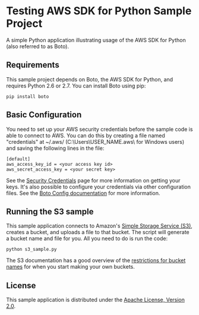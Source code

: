 # Testing AWS SDK for Python Sample Project

A simple Python application illustrating usage of the AWS SDK for Python (also
referred to as Boto).

## Requirements

This sample project depends on Boto, the AWS SDK for Python, and requires
Python 2.6 or 2.7. You can install Boto using pip:

    pip install boto

## Basic Configuration

You need to set up your AWS security credentials before the sample code is able
to connect to AWS. You can do this by creating a file named "credentials" at ~/.aws/ 
(C:\Users\USER_NAME\.aws\ for Windows users) and saving the following lines in the file:

    [default]
    aws_access_key_id = <your access key id>
    aws_secret_access_key = <your secret key>

See the [Security Credentials](http://aws.amazon.com/security-credentials) page
for more information on getting your keys. It's also possible to configure your
credentials via other configuration files. See the [Boto Config documentation](http://boto.readthedocs.org/en/latest/boto_config_tut.html)
for more information.

## Running the S3 sample

This sample application connects to Amazon's [Simple Storage Service (S3)](http://aws.amazon.com/s3),
creates a bucket, and uploads a file to that bucket. The script will generate a
bucket name and file for you. All you need to do is run the code:

    python s3_sample.py

The S3 documentation has a good overview of the [restrictions for bucket names](http://docs.aws.amazon.com/AmazonS3/latest/dev/BucketRestrictions.html)
for when you start making your own buckets.

## License

This sample application is distributed under the
[Apache License, Version 2.0](http://www.apache.org/licenses/LICENSE-2.0).

